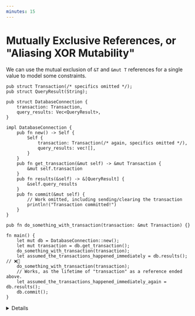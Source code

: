 ```yaml
---
minutes: 15
---
```


# Mutually Exclusive References, or "Aliasing XOR Mutability"

We can use the mutual exclusion of `&T` and `&mut T` references for a single
value to model some constraints.

```rust,editable,compile_fail
pub struct Transaction(/* specifics omitted */);
pub struct QueryResult(String);

pub struct DatabaseConnection {
    transaction: Transaction,
    query_results: Vec<QueryResult>,
}

impl DatabaseConnection {
    pub fn new() -> Self {
        Self {
            transaction: Transaction(/* again, specifics omitted */),
            query_results: vec![],
        }
    }
    pub fn get_transaction(&mut self) -> &mut Transaction {
        &mut self.transaction
    }
    pub fn results(&self) -> &[QueryResult] {
        &self.query_results
    }
    pub fn commit(&mut self) {
        // Work omitted, including sending/clearing the transaction
        println!("Transaction committed!")
    }
}

pub fn do_something_with_transaction(transaction: &mut Transaction) {}

fn main() {
    let mut db = DatabaseConnection::new();
    let mut transaction = db.get_transaction();
    do_something_with_transaction(transaction);
    let assumed_the_transactions_happened_immediately = db.results(); // ❌🔨
    do_something_with_transaction(transaction);
    // Works, as the lifetime of "transaction" as a reference ended above.
    let assumed_the_transactions_happened_immediately_again = db.results();
    db.commit();
}
```

<details>

- Aliasing XOR Mutability means "we can have multiple immutable references, a
  single mutable reference, but not both."

- This example shows how we can use the mutual exclusion of these kinds of
  references to dissuade a user from reading query results while using a
  transaction API.

  This might happen if the user is working under the false assumption that the
  queries being written to the transaction happen "immediately" rather than
  being queued up and performed together.

- By borrowing one field of a struct via a method that returns a mutable /
  exclusive reference we prevent access to the other fields of that struct under
  a shared / non-exclusive reference until the lifetime of that borrow ends.

- The `transaction` field must be borrowed via a method, as the compiler can
  reason about borrowing different fields in mutable/shared ways simultaneously
  if that borrowing is done manually.

  Demonstrate:

  - Change the instances of `db.get_transaction()` and `db.results()` to manual
    borrows (`&mut db.transaction` and `&db.query_results` respectively) to show
    the difference in what the borrow checker allows.

  - Put the non-`main` part of this example in a module to reiterate that this
    manual access is not possible across module boundaries.

- As laid out in [generalizing ownership](generalizing-ownership.md) we can look
  at the ways Mutable References and Shareable References interact to see if
  they fit with the invariants we want to uphold for an API.

- In this case, having the query results not public and placed behind a getter
  function, we can enforce the invariant "users of this API are not looking at
  the query results at the same time as they are writing to a transaction."

- The "don't look at query results while building a transaction" invariant can
  still be circumvented, how so?

  - The user could access the transaction solely through `db.get_transaction()`,
    leaving the lifetime too temporary to prevent access to `db.results()`.

  - How could we avoid this by working in other concepts from "Leveraging the
    Type System"?

</details>
